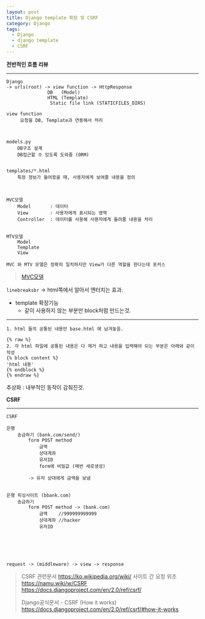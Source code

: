 ```yaml
---
layout: post
title: Django template 확장 및 CSRF
category: Django
tags:
  - Django
  - django template
  - CSRF
---
```




**전반적인 흐름 리뷰**

---




```
Django
-> urls(root) -> view function -> HttpResponse
			   DB	(Model)
			   HTML	(Template)
				Static file link (STATICFILES_DIRS)

view function
	 요청을 DB, Template과 연동해서 처리



models.py
	DB구조 설계
	DB접근할 수 있도록 도와줌 (ORM)


templates/*.html
	특정 정보가 들어왔을 때, 사용자에게 보여줄 내용을 정의



MVC모델
	Model 		: 데이터
	View		: 사용자에게 표시되는 영역 	
	Controller	: 데이터를 사용해 사용자에게 돌려줄 내용을 처리


MTV모델
	Model
	Template
	View

MVC 와 MTV 모델은 정확히 일치하지만 View가 다른 역할을 한다는데 포커스
```

> [MVC모델](https://ko.wikipedia.org/wiki/%EB%AA%A8%EB%8D%B8-%EB%B7%B0-%EC%BB%A8%ED%8A%B8%EB%A1%A4%EB%9F%AC)



```linebreaksbr``` -> html쪽에서 알아서 엔터치는 효과.



- template 확장기능
  - 같이 사용하지 않는 부분만 block처럼 만드는것.

---

```
1. html 들의 공통된 내용만 base.html 에 남겨놓음.

{% raw %}
2. 각 html 파일에 공통된 내용은 다 제거 하고 내용을 입력해야 되는 부분은 아래와 같이 작성
{% block content %}
'html 내용'
{% endblock %}
{% endraw %}
```

추상화 : 내부적인 동작이 감춰진것.





**CSRF**

---

```
CSRF

은행
    송금하기 (bank.com/send/)
        form POST method
            금액
            상대계좌
            유저ID
            form에 비밀값 (매번 새로생성)

        -> 유저 상대에게 금액을 보냄


은행 피싱사이트 (bbank.com)
    송금하기
        form POST method -> (bank.com)
            금액    //999999999999
            상대계좌 //hacker
            유저ID






request -> (middleware) -> view -> response
```

> CSRF 관련문서
> https://ko.wikipedia.org/wiki/ 사이트 간 요청 위조
> https://namu.wiki/w/CSRF
> https://docs.djangoproject.com/en/2.0/ref/csrf/
>
> Django공식문서 - CSRF (How it works)
> https://docs.djangoproject.com/en/2.0/ref/csrf/#how-it-works

